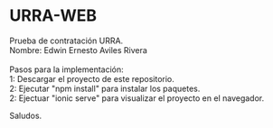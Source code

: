 # URRA-WEB

Prueba de contratación URRA.<br>
Nombre: Edwin Ernesto Aviles Rivera<br>
<br>
Pasos para la implementación:<br>
1: Descargar el proyecto de este repositorio.<br>
2: Ejecutar "npm install" para instalar los paquetes.<br>
2: Ejectuar "ionic serve" para visualizar el proyecto en el navegador.<br>

Saludos.
